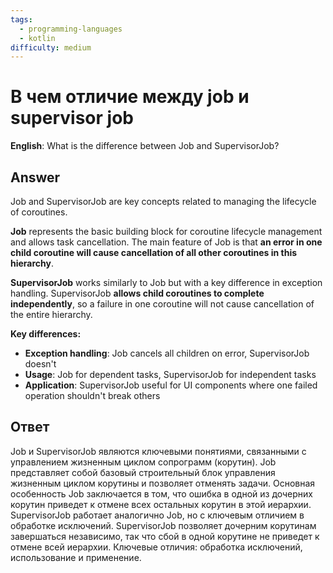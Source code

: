 ```yaml
---
tags:
  - programming-languages
  - kotlin
difficulty: medium
---
```


# В чем отличие между job и supervisor job

**English**: What is the difference between Job and SupervisorJob?

## Answer

Job and SupervisorJob are key concepts related to managing the lifecycle of coroutines.

**Job** represents the basic building block for coroutine lifecycle management and allows task cancellation. The main feature of Job is that **an error in one child coroutine will cause cancellation of all other coroutines in this hierarchy**.

**SupervisorJob** works similarly to Job but with a key difference in exception handling. SupervisorJob **allows child coroutines to complete independently**, so a failure in one coroutine will not cause cancellation of the entire hierarchy.

**Key differences:**
- **Exception handling**: Job cancels all children on error, SupervisorJob doesn't
- **Usage**: Job for dependent tasks, SupervisorJob for independent tasks
- **Application**: SupervisorJob useful for UI components where one failed operation shouldn't break others

## Ответ

Job и SupervisorJob являются ключевыми понятиями, связанными с управлением жизненным циклом сопрограмм (корутин). Job представляет собой базовый строительный блок управления жизненным циклом корутины и позволяет отменять задачи. Основная особенность Job заключается в том, что ошибка в одной из дочерних корутин приведет к отмене всех остальных корутин в этой иерархии. SupervisorJob работает аналогично Job, но с ключевым отличием в обработке исключений. SupervisorJob позволяет дочерним корутинам завершаться независимо, так что сбой в одной корутине не приведет к отмене всей иерархии. Ключевые отличия: обработка исключений, использование и применение.

